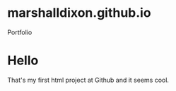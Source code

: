 # marshalldixon.github.io
Portfolio

<html>
    <head>
        <meta charset="utf8" />
        <title>Marshall Dixon</title>
    </head>
    <body>
        <h1>Hello</h1>
        <p>That's my first html project at Github and it seems cool.</p>
    </body>
</html>

